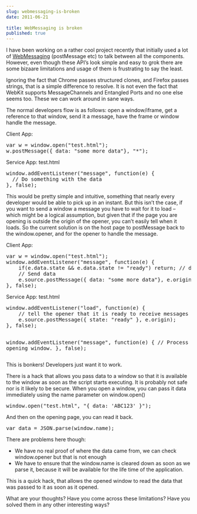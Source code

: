 ```yaml
---
slug: webmessaging-is-broken
date: 2011-06-21
 
title: WebMessaging is broken
published: true
---
```

<p>I have been working on a rather cool project recently that initially used a
lot of <a href="http://www.w3.org/TR/webmessaging/">WebMessaging</a> (postMessage etc)
to talk between all the components.  However, even though these API&rsquo;s look
simple and easy to grok there are some bizaare limitations and usage of them
is frustrating to say the least.</p>

<p>Ignoring the fact that Chrome passes structured clones, and Firefox passes
strings, that is a simple difference to resolve.  It is not even the fact
that WebKit supports MessageChannels and Entangled Ports and no one else
seems too.  These we can work around in sane ways.</p>

<p>The normal developers flow is as follows: open a window/iframe, get a
reference to that window, send it a message, have the frame or window handle
the message.</p>

<p>Client App:</p>

<div class="CodeRay">
  <div class="code"><pre>var w = window.open(&quot;test.html&quot;);
w.postMessage({ data: &quot;some more data&quot;}, &quot;*&quot;);</pre></div>
</div>


<p>Service App: test.html</p>

<div class="CodeRay">
  <div class="code"><pre>window.addEventListener(&quot;message&quot;, function(e) {
  // Do something with the data
}, false);</pre></div>
</div>


<p>This would be pretty simple and intuitive, something that nearly every
developer would be able to pick up in an instant.  But this isn&rsquo;t the case,
if you want to send a window a message you have to wait for it to load &ndash;
which might be a logical assumption, but given that if the page you are
opening is outside the origin of the opener, you can&rsquo;t easily tell when it
loads.  So the current solution is on the host page to postMessage back to
the window.opener, and for the opener to handle the message.</p>

<p>Client App:</p>

<div class="CodeRay">
  <div class="code"><pre>var w = window.open(&quot;test.html&quot;);
window.addEventListener(&quot;message&quot;, function(e) {
    if(e.data.state &amp;&amp; e.data.state != &quot;ready&quot;) return; // do nothing.
    // Send data
    e.source.postMessage({ data: &quot;some more data&quot;}, e.origin);
}, false);</pre></div>
</div>


<p>Service App: test.html</p>

<div class="CodeRay">
  <div class="code"><pre>window.addEventListener(&quot;load&quot;, function(e) {
    // tell the opener that it is ready to receive messages
    e.source.postMessage({ state: &quot;ready&quot; }, e.origin);
}, false);

window.addEventListener(&quot;message&quot;, function(e) {
    // Process data from opening window.
}, false);</pre></div>
</div>


<p>This is bonkers! Developers just want it to work.</p>

<p>There is a hack that allows you pass data to a window so that it is
available to the window as soon as the script starts executing.  It is
probably not safe nor is it likely to be secure.  When you open a window,
you can pass it data immediately using the name parameter on window.open()</p>

<div class="CodeRay">
  <div class="code"><pre>window.open(&quot;test.html&quot;, &quot;{ data: 'ABC123' }&quot;);</pre></div>
</div>


<p>And then on the opening page, you can read it back.</p>

<div class="CodeRay">
  <div class="code"><pre>var data = JSON.parse(window.name);</pre></div>
</div>


<p>There are problems here though:</p>

<ul>
<li> We have no real proof of where the data came from, we can check
window.opener but that is not enough</li>
<li> We have to ensure that the window.name is cleared down as soon as we
parse it, because it will be available for the life time of the application.</li>
</ul>


<p>This is a quick hack, that allows the opened window to read the data that
was passed to it as soon as it opened.</p>

<p>What are your thoughts?  Have you come across these limitations?  Have you
solved them in any other interesting ways?</p>

